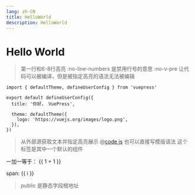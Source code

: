 ```yaml
---
lang: zh-CN
title: HelloWorld
description: HelloWorld
---
```


# Hello World
> 第一行和6-8行高亮
> :no-line-numbers 是禁用行号的意思
> :no-v-pre 让代码可以被编译，但是被指定高亮的语法无法被编辑
```ts{1,6-8}:no-line-numbers
import { defaultTheme, defineUserConfig } from 'vuepress'

export default defineUserConfig({
  title: '你好， VuePress',

  theme: defaultTheme({
    logo: 'https://vuejs.org/images/logo.png',
  }),
})
```
>从外部源获取文本并指定高亮展示
@[code js](./show.js)
> 也可以直接写模版语法
> 这个标签是其中一个默认的组件
<Badge text="演示"/>
一加一等于： {{ 1 + 1 }}

<span v-for="i in 3"> span: {{ i }} </span>

> public 是静态字段根地址

<Chat/>
